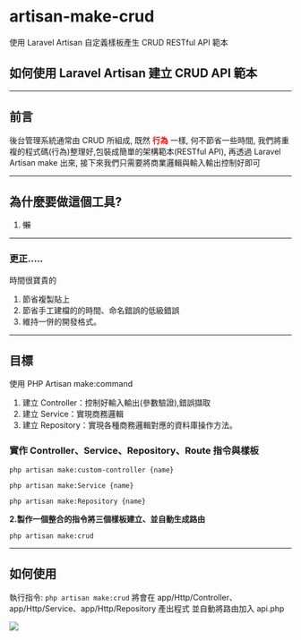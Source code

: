 # artisan-make-crud
使用 Laravel Artisan 自定義樣板產生 CRUD RESTful API 範本

##  如何使用 Laravel Artisan 建立 CRUD API 範本

---

## 前言
後台管理系統通常由 CRUD  所組成, 既然 <font color='red'>**行為**</font> 一樣, 何不節省一些時間, 我們將重複的程式碼(行為)整理好,包裝成簡單的架構範本(RESTful API), 再透過 Laravel Artisan make 出來, 接下來我們只需要將商業邏輯與輸入輸出控制好即可 

---

## 為什麼要做這個工具?
1. ~~懶~~

---

### 更正.....
 時間很寶貴的
1. 節省複製貼上
1. 節省手工建檔的的時間、命名錯誤的低級錯誤
1. 維持一併的開發格式。

---

## 目標

使用 PHP Artisan make:command

1. 建立 Controller：控制好輸入輸出(參數驗證),錯誤擷取
2. 建立 Service：實現商務邏輯
3. 建立 Repository：實現各種商務邏輯對應的資料庫操作方法。

### 實作 Controller、Service、Repository、Route 指令與樣板

```php=
php artisan make:custom-controller {name}
```
```php=
php artisan make:Service {name}
```
```php=
php artisan make:Repository {name}
```

**2.製作一個整合的指令將三個樣板建立、並自動生成路由**
```php=
php artisan make:crud
```
---
## 如何使用
執行指令: ```php artisan make:crud```
將會在 app/Http/Controller、app/Http/Service、app/Http/Repository 產出程式
並自動將路由加入 api.php 

![](https://i.imgur.com/BfZjUCI.png)
